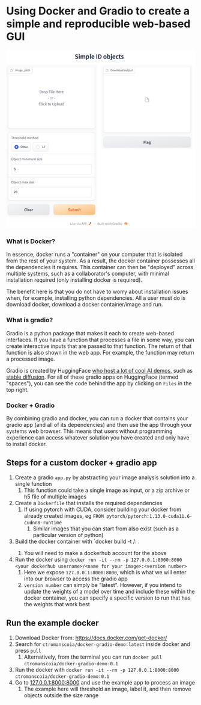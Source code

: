 # Using Docker and Gradio to create a simple and reproducible web-based GUI

![Gradio example](content/gradio_example.png)

### What is Docker?

In essence, docker runs a "container" on your computer that is isolated from the rest of your system. As a result, the docker container possesses all the dependencies it requires. This container can then be "deployed" across multiple systems, such as a collaborator's computer, with minimal installation required (only installing docker is required). 

The benefit here is that you do not have to worry about installation issues when, for example, installing python dependencies. All a user must do is download docker, download a docker container/image and run. 

### What is gradio?

Gradio is a python package that makes it each to create web-based interfaces. If you have a function that processes a file in some way, you can create interactive inputs that are passed to that function. The return of that function is also shown in the web app. For example, the function may return a processed image.

Gradio is created by HuggingFace [who host a lot of cool AI demos](https://huggingface.co/spaces), such as [stable diffusion](https://huggingface.co/spaces/stabilityai/stable-diffusion). For all of these gradio apps on HuggingFace (termed "spaces"), you can see the code behind the app by clicking on `Files` in the top right.


### Docker + Gradio

By combining gradio and docker, you can run a docker that contains your gradio app (and all of its dependencies) and then use the app through your systems web browser. This means that users without programming experience can access whatever solution you have created and only have to install docker.


## Steps for a custom docker + gradio app

1. Create a gradio `app.py` by abstracting your image analysis solution into a single function
   1. This function could take a single image as input, or a zip archive or h5 file of multiple images
2. Create a `Dockerfile` that installs the required dependencies
   1. If using pytorch with CUDA, consider building your docker from already created images, eg `FROM pytorch/pytorch:1.13.0-cuda11.6-cudnn8-runtime`
      1. Similar images that you can start from also exist (such as a particular version of python)
3. Build the docker container with `docker build -t <your dockerhub username>/<name for your image>:<version number> . 
   1. You will need to make a dockerhub account for the above
4. Run the docker using `docker run -it --rm -p 127.0.0.1:8000:8000 <your dockerhub username>/<name for your image>:<version number>`
   1. Here we expose `127.0.0.1:8000:8000`, which is what we will enter into our browser to access the gradio app
   2. `version number` can simply be "latest". However, if you intend to update the weights of a model over time and include these within the docker container, you can specify a specific version to run that has the weights that work best


## Run the example docker

1. Download Docker from: https://docs.docker.com/get-docker/
2. Search for `ctromanscoia/docker-gradio-demo:latest` inside docker and press `pull`
   1. Alternatively, from the terminal you can run `docker pull ctromanscoia/docker-gradio-demo:0.1`
3. Run the docker with `docker run -it --rm -p 127.0.0.1:8000:8000 ctromanscoia/docker-gradio-demo:0.1`
4. Go to [127.0.0.1:8000:8000](127.0.0.1:8000:8000) and use the example app to process an image
   1. The example here will threshold an image, label it, and then remove objects outside the size range





